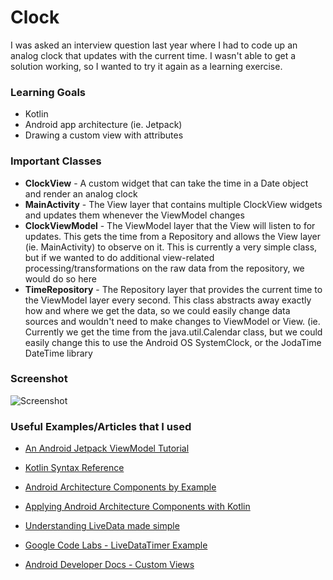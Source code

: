 # Clock

I was asked an interview question last year where I had to code up an analog clock that updates with the current time. I wasn't able to get a solution working, so I wanted to try it again as a learning exercise.

### Learning Goals
- Kotlin
- Android app architecture (ie. Jetpack)
- Drawing a custom view with attributes

### Important Classes
- __ClockView__ - A custom widget that can take the time in a Date object and render an analog clock
- __MainActivity__ - The View layer that contains multiple ClockView widgets and updates them whenever the ViewModel changes
- __ClockViewModel__ - The ViewModel layer that the View will listen to for updates. This gets the time from a Repository and allows the View layer (ie. MainActivity) to observe on it. This is currently a very simple class, but if we wanted to do additional view-related processing/transformations on the raw data from the repository, we would do so here
- __TimeRepository__ - The Repository layer that provides the current time to the ViewModel layer every second. This class abstracts away exactly how and where we get the data, so we could easily change data sources and wouldn't need to make changes to ViewModel or View. (ie. Currently we get the time from the java.util.Calendar class, but we could easily change this to use the Android OS SystemClock, or the JodaTime DateTime library

### Screenshot
![Screenshot](https://media.giphy.com/media/hV0hCET0wUJn5Q1Za0/200w_d.gif)

### Useful Examples/Articles that I used

- [An Android Jetpack ViewModel Tutorial](https://www.techotopia.com/index.php/An_Android_Jetpack_ViewModel_Tutorial)

- [Kotlin Syntax Reference](https://kotlinlang.org/docs/reference/basic-syntax.html)

- [Android Architecture Components by Example](https://proandroiddev.com/architecture-components-modelview-livedata-33d20bdcc4e9?gi=dfd695f819ef)

- [Applying Android Architecture Components with Kotlin](https://android.jlelse.eu/applying-android-architecture-components-with-kotlin-bfadb8399521?gi=4f2ae96bb35c)

- [Understanding LiveData made simple](https://medium.com/@elye.project/understanding-live-data-made-simple-a820fcd7b4d0)

- [Google Code Labs - LiveDataTimer Example](https://github.com/googlecodelabs/android-lifecycles/blob/master/app/src/main/java/com/example/android/lifecycles/step3_solution/LiveDataTimerViewModel.java)

- [Android Developer Docs - Custom Views](https://developer.android.com/training/custom-views/create-view)


